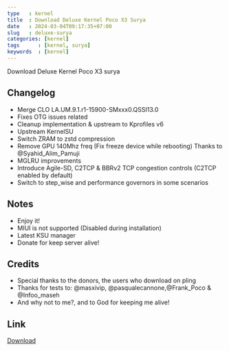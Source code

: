 ```yaml
---
type   : kernel
title  : Download Deluxe Kernel Poco X3 Surya
date   : 2024-03-04T09:17:35+07:00
slug   : deluxe-surya
categories: [kernel]
tags      : [kernel, surya]
keywords  : [kernel]
---
```


Download Deluxe Kernel Poco X3 surya

## Changelog
- Merge CLO LA.UM.9.1.r1-15900-SMxxx0.QSSI13.0
- Fixes OTG issues related
- Cleanup implementation & upstream to Kprofiles v6
- Upstream KernelSU
- Switch ZRAM to zstd compression
- Remove GPU 140Mhz freq (Fix freeze device while rebooting) Thanks to @Syahid_Alim_Pamuji
- MGLRU improvements
- Introduce Agile-SD, C2TCP & BBRv2 TCP congestion controls (C2TCP enabled by default)
- Switch to step_wise and performance governors in some scenarios

## Notes
- Enjoy it!
- MIUI is not supported (Disabled during installation)
- Latest KSU manager
- Donate for keep server alive!

## Credits
- Special thanks to the donors, the users who download on pling
- Thanks for tests to: @masxivip, @pasqualecannone,@Frank_Poco & @Infoo_maseh
- And why not to me?, and to God for keeping me alive!

## Link

[Download](https://www.pling.com/p/2040639/)

